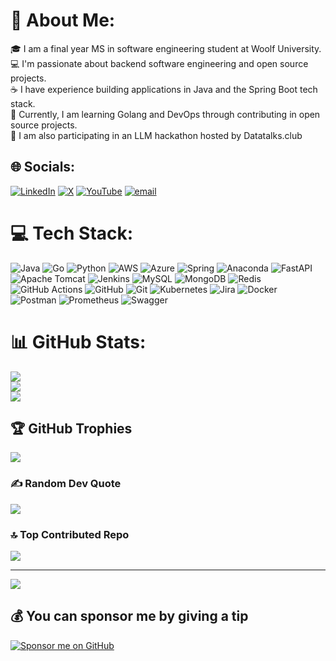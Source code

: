 # 💫 About Me:
🎓 I am a final year MS in software engineering student at Woolf University.  <br>💻 I'm passionate about backend software engineering and open source projects.  <br>☕ I have experience building applications in Java and the Spring Boot tech stack.  <br>🚀 Currently, I am learning Golang and DevOps through contributing in open source projects. <br>🎯 I am also participating in an LLM hackathon hosted by Datatalks.club


## 🌐 Socials:
[![LinkedIn](https://img.shields.io/badge/LinkedIn-%230077B5.svg?logo=linkedin&logoColor=white)](https://linkedin.com/in/spa-raj) [![X](https://img.shields.io/badge/X-black.svg?logo=X&logoColor=white)](https://x.com/spar_raj) [![YouTube](https://img.shields.io/badge/YouTube-%23FF0000.svg?logo=YouTube&logoColor=white)](https://youtube.com/@dev-raja-007) [![email](https://img.shields.io/badge/Email-D14836?logo=gmail&logoColor=white)](mailto:sparsh.raj30@gmail.com) 

# 💻 Tech Stack:
![Java](https://img.shields.io/badge/java-%23ED8B00.svg?style=plastic&logo=openjdk&logoColor=white) ![Go](https://img.shields.io/badge/go-%2300ADD8.svg?style=plastic&logo=go&logoColor=white) ![Python](https://img.shields.io/badge/python-3670A0?style=plastic&logo=python&logoColor=ffdd54) ![AWS](https://img.shields.io/badge/AWS-%23FF9900.svg?style=plastic&logo=amazon-aws&logoColor=white) ![Azure](https://img.shields.io/badge/azure-%230072C6.svg?style=plastic&logo=microsoftazure&logoColor=white) ![Spring](https://img.shields.io/badge/spring-%236DB33F.svg?style=plastic&logo=spring&logoColor=white) ![Anaconda](https://img.shields.io/badge/Anaconda-%2344A833.svg?style=plastic&logo=anaconda&logoColor=white) ![FastAPI](https://img.shields.io/badge/FastAPI-005571?style=plastic&logo=fastapi) ![Apache Tomcat](https://img.shields.io/badge/apache%20tomcat-%23F8DC75.svg?style=plastic&logo=apache-tomcat&logoColor=black) ![Jenkins](https://img.shields.io/badge/jenkins-%232C5263.svg?style=plastic&logo=jenkins&logoColor=white) ![MySQL](https://img.shields.io/badge/mysql-4479A1.svg?style=plastic&logo=mysql&logoColor=white) ![MongoDB](https://img.shields.io/badge/MongoDB-%234ea94b.svg?style=plastic&logo=mongodb&logoColor=white) ![Redis](https://img.shields.io/badge/redis-%23DD0031.svg?style=plastic&logo=redis&logoColor=white) ![GitHub Actions](https://img.shields.io/badge/github%20actions-%232671E5.svg?style=plastic&logo=githubactions&logoColor=white) ![GitHub](https://img.shields.io/badge/github-%23121011.svg?style=plastic&logo=github&logoColor=white) ![Git](https://img.shields.io/badge/git-%23F05033.svg?style=plastic&logo=git&logoColor=white) ![Kubernetes](https://img.shields.io/badge/kubernetes-%23326ce5.svg?style=plastic&logo=kubernetes&logoColor=white) ![Jira](https://img.shields.io/badge/jira-%230A0FFF.svg?style=plastic&logo=jira&logoColor=white) ![Docker](https://img.shields.io/badge/docker-%230db7ed.svg?style=plastic&logo=docker&logoColor=white) ![Postman](https://img.shields.io/badge/Postman-FF6C37?style=plastic&logo=postman&logoColor=white) ![Prometheus](https://img.shields.io/badge/Prometheus-E6522C?style=plastic&logo=Prometheus&logoColor=white) ![Swagger](https://img.shields.io/badge/-Swagger-%23Clojure?style=plastic&logo=swagger&logoColor=white)
# 📊 GitHub Stats:
![](https://github-readme-stats.vercel.app/api?username=spa-raj&theme=dark&hide_border=false&include_all_commits=true&count_private=true)<br/>
![](https://nirzak-streak-stats.vercel.app/?user=spa-raj&theme=dark&hide_border=false)<br/>
![](https://github-readme-stats.vercel.app/api/top-langs/?username=spa-raj&theme=dark&hide_border=false&include_all_commits=true&count_private=true&layout=compact)

## 🏆 GitHub Trophies
![](https://github-profile-trophy.vercel.app/?username=spa-raj&theme=midnight-purple&no-frame=true&no-bg=false&margin-w=4)

### ✍️ Random Dev Quote
![](https://quotes-github-readme.vercel.app/api?type=horizontal&theme=radical)

### 🔝 Top Contributed Repo
![](https://github-contributor-stats.vercel.app/api?username=spa-raj&limit=5&theme=dark&combine_all_yearly_contributions=true)

---
[![](https://visitcount.itsvg.in/api?id=spa-raj&icon=2&color=2)](https://visitcount.itsvg.in)

  ## 💰 You can sponsor me by giving a tip
  <a href="https://github.com/sponsors/spa-raj">
  <img src="https://img.shields.io/badge/Sponsor-EA4AAA?style=for-the-badge&logo=githubsponsors&logoColor=white" alt="Sponsor me on GitHub" />
</a>

  
<!-- Proudly created with GPRM ( https://gprm.itsvg.in ) -->

